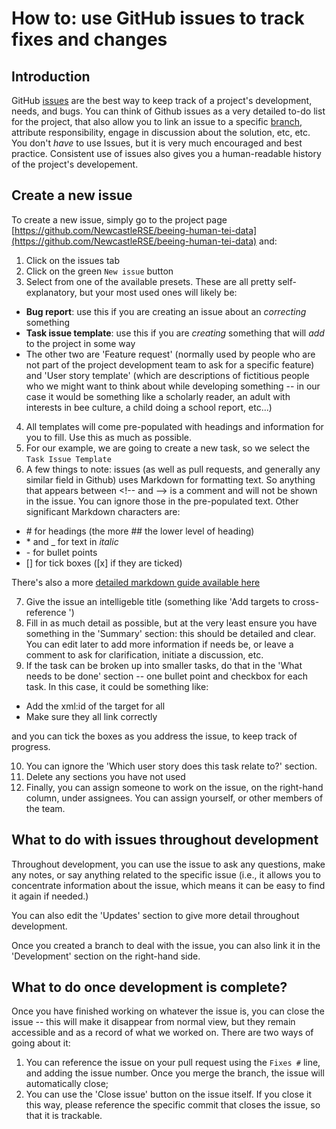 # How to: use GitHub issues to track fixes and changes

## Introduction
GitHub [issues](/documentation/guides/10_GitHub_Concepts/10_github_concepts.md#issues) are the best way to keep track of a project's development, needs, and bugs. You can think of Github issues as a very detailed to-do list for the project, that also allow you to link an issue to a specific [branch](/documentation/guides/10_GitHub_Concepts/10_github_concepts.md#branches), attribute responsibility, engage in discussion about the solution, etc, etc. You don't *have* to use Issues, but it is very much encouraged and best practice. Consistent use of issues also gives you a human-readable history of the project's developement.

## Create a new issue
To create a new issue, simply go to the project page [https://github.com/NewcastleRSE/beeing-human-tei-data](https://github.com/NewcastleRSE/beeing-human-tei-data) and:

1. Click on the issues tab
2. Click on the green `New issue` button
3. Select from one of the available presets. These are all pretty self-explanatory, but your most used ones will likely be:
  - **Bug report**: use this if you are creating an issue about an *correcting* something
  - **Task issue template**: use this if you are *creating* something that will *add* to the project in some way
  - The other two are 'Feature request' (normally used by people who are not part of the project development team to ask for a specific feature) and 'User story template' (which are descriptions of fictitious people who we might want to think about while developing something -- in our case it would be something like a scholarly reader, an adult with interests in bee culture, a child doing a school report, etc...)
4. All templates will come pre-populated with headings and information for you to fill. Use this as much as possible.
5. For our example, we are going to create a new task, so we select the `Task Issue Template`
6. A few things to note: issues (as well as pull requests, and generally any similar field in Github) uses Markdown for formatting text. So anything that appears between \<!-- and --> is a comment and will not be shown in the issue. You can ignore those in the pre-populated text. Other significant Markdown characters are:
  - \# for headings (the more \#\# the lower level of heading)
  - \* and \_ for text in *italic*
  - \- for bullet points
  - \[\] for tick boxes (\[x\] if they are ticked)

There's also a more [detailed markdown guide available here](https://docs.github.com/en/get-started/writing-on-github/getting-started-with-writing-and-formatting-on-github/basic-writing-and-formatting-syntax)

7. Give the issue an intelligeble title (something like 'Add targets to cross-reference <ref>')
8. Fill in as much detail as possible, but at the very least ensure you have something in the 'Summary' section: this should be detailed and clear. You can edit later to add more information if needs be, or leave a comment to ask for clarification, initiate a discussion, etc.
9. If the task can be broken up into smaller tasks, do that in the 'What needs to be done' section -- one bullet point and checkbox for each task. In this case, it could be something like:
  - Add the xml:id of the target for all <ref>
  - Make sure they all link correctly

and you can tick the boxes as you address the issue, to keep track of progress.

10. You can ignore the 'Which user story does this task relate to?' section.
11. Delete any sections you have not used
12. Finally, you can assign someone to work on the issue, on the right-hand column, under assignees. You can assign yourself, or other members of the team.

## What to do with issues throughout development

Throughout development, you can use the issue to ask any questions, make any notes, or say anything related to the specific issue (i.e., it allows you to concentrate information about the issue, which means it can be easy to find it again if needed.)

You can also edit the 'Updates' section to give more detail throughout development.

Once you created a branch to deal with the issue, you can also link it in the 'Development' section on the right-hand side.

## What to do once development is complete?

Once you have finished working on whatever the issue is, you can close the issue -- this will make it disappear from normal view, but they remain accessible and as a record of what we worked on. There are two ways of going about it:

1. You can reference the issue on your pull request using the `Fixes #` line, and adding the issue number. Once you merge the branch, the issue will automatically close;
2. You can use the 'Close issue' button on the issue itself. If you close it this way, please reference the specific commit that closes the issue, so that it is trackable.